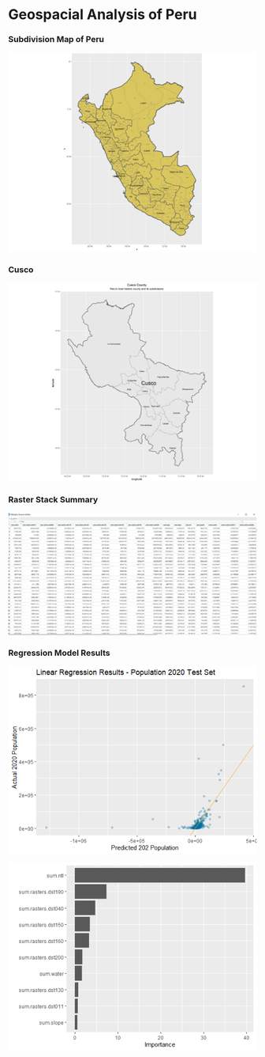 # Geospacial Analysis of Peru

### Subdivision Map of Peru

![](./Exercise6/Peru.png)


### Cusco

![](./Exercise6/Cusco.png)



### Raster Stack Summary
![](./Exercise6/Peru_rasters.png)



### Regression Model Results
![](./Exercise6/Linear_reg.png)


![](./Exercise6/Vip.png)
